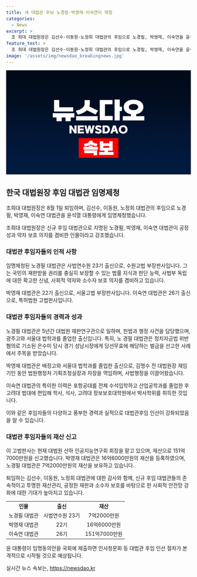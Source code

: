 ```yaml
---
title: 새 대법관 후보 노경필·박영재·이숙연이 제청
categories:
  - News
excerpt: >
  조 희대 대법원장은 김선수·이동원·노정희 대법관의 후임으로 노경필, 박영재, 이숙연을 윤석열 대통령에게 임명제청했다. 이들은 법률 지식과 판단 능력을 겸비하고 사법부 독립에 대한 확고한 신념, 약자 보호 의지 등을 보여주며 사람들의 이목을 끌었다. 특히 이숙연 판사는 151억7000만원을 신고한 재산가치와 카이스트 전산학부 겸직 교수로서의 활동으로 주목받고 있다.
feature_text: >
  조 희대 대법원장은 김선수·이동원·노정희 대법관의 후임으로 노경필, 박영재, 이숙연을 윤석열 대통령에게 임명제청했다. 이들은 법률 지식과 판단 능력을 겸비하고 사법부 독립에 대한 확고한 신념, 약자 보호 의지 등을 보여주며 사람들의 이목을 끌었다. 특히 이숙연 판사는 151억7000만원을 신고한 재산가치와 카이스트 전산학부 겸직 교수로서의 활동으로 주목받고 있다.
image: '/assets/img/newsdao_breakingnews.jpg'
---
```


<p><img src="/assets/img/newsdao_breakingnews.jpg" alt="pcversion 속보" /></p>

<h2 data-ke-size="size26">한국 대법원장 후임 대법관 임명제청</h2>

<p>조희대 대법원장은 8월 1일 퇴임하며, 김선수, 이동원, 노정희 대법관의 후임으로 노경필, 박영재, 이숙연 대법관을 윤석열 대통령에게 임명제청했습니다.</p>

<p data-ke-size="size16">조희대 대법원장은 신규 후임 대법관으로 지명된 노경필, 박영재, 이숙연 대법관이 공정성과 약자 보호 의지를 겸비한 인물이라고 강조했습니다.</p>

<h3>대법관 후임자들의 인적 사항</h3>

<p>임명제청된 노경필 대법관은 사법연수원 23기 출신으로, 수원고법 부장판사입니다. 그는 국민의 재판받을 권리를 충실히 보장할 수 있는 법률 지식과 판단 능력, 사법부 독립에 대한 확고한 신념, 사회적 약자와 소수자 보호 의지를 겸비하고 있습니다.</p>

<p>박영재 대법관은 22기 출신으로, 서울고법 부장판사입니다. 이숙연 대법관은 26기 출신으로, 특허법원 고법판사입니다.</p>

<h3>대법관 후임자들의 경력과 성과</h3>

<p>노경필 대법관은 5년간 대법원 재판연구관으로 일하며, 헌법과 행정 사건을 담당했으며, 광주고와 서울대 법학과를 졸업한 출신입니다. 특히, 노 경필 대법관은 정치자금법 위반 혐의로 기소된 은수미 당시 경기 성남시장에게 당선무효에 해당하는 벌금을 선고한 사례에서 주목을 받았습니다.</p>

<p>박영재 대법관은 배정고와 서울대 법학과를 졸업한 출신으로, 김명수 전 대법원장 재임기인 동안 법원행정처 기획조정실장과 차장을 역임하며, 사법행정을 이끌어왔습니다.</p>

<p>이숙연 대법관의 특이한 이력은 포항공대를 전체 수석입학하고 산업공학과를 졸업한 후 고려대 법대에 편입해 학사, 석사, 고려대 정보보호대학원에서 박사학위를 취득한 것입니다.</p>

<p>이와 같은 후임자들의 다양하고 풍부한 경력과 실적으로 대법관후임 인선이 강화되었음을 알 수 있습니다.</p>

<h3>대법관 후임자들의 재산 신고</h3>

<p>이 고법판사는 현재 대법원 산하 인공지능연구회 회장을 맡고 있으며, 재산으로 151억7000만원을 신고했습니다. 박영재 대법관은 16억6000만원의 재산을 등록하였으며, 노경필 대법관은 7억2000만원의 재산을 보유하고 있습니다.</p>

<p>퇴임하는 김선수, 이동원, 노정희 대법관에 대한 감사와 함께, 신규 후임 대법관들의 존속적이고 투명한 재산관리, 공정한 재판과 소수자 보호를 바탕으로 한 사회적 안전망 강화에 대한 기대가 높아지고 있습니다.</p>

<table>
  <tr>
    <td style="text-align: center; height: 17px;"><b>인물</b></td>
    <td style="text-align: center; height: 17px;"><b>출신</b></td>
    <td style="text-align: center; height: 17px;"><b>재산</b></td>
  </tr>
  <tr>
    <td style="text-align: center; height: 17px;">노경필 대법관</td>
    <td style="text-align: center; height: 17px;">사법연수원 23기</td>
    <td style="text-align: center; height: 17px;">7억2000만원</td>
  </tr>
  <tr>
    <td style="text-align: center; height: 17px;">박영재 대법관</td>
    <td style="text-align: center; height: 17px;">22기</td>
    <td style="text-align: center; height: 17px;">16억6000만원</td>
  </tr>
  <tr>
    <td style="text-align: center; height: 17px;">이숙연 대법관</td>
    <td style="text-align: center; height: 17px;">26기</td>
    <td style="text-align: center; height: 17px;">151억7000만원</td>
  </tr>
</table>

<p>윤 대통령이 임명동의안을 국회에 제출하면 인사청문회 등 대법관 후임 인선 절차가 본격적으로 시작될 것으로 예상됩니다.</p>
실시간 뉴스 속보는, <a href="https://newsdao.kr" rel="dofollow">https://newsdao.kr</a>


